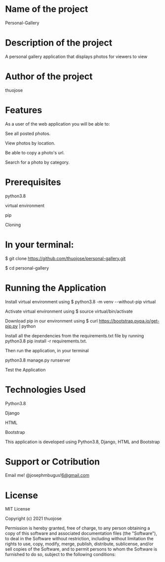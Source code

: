 # Name of the project
Personal-Gallery

# Description of the project
A personal gallery application that displays photos for viewers to view 

# Author of the project
thuojose

# Features 
As a user of the web application you will be able to:

See all posted photos.

View photos by location.

Be able to copy a photo's url.

Search for a photo by category.

# Prerequisites
python3.8

virtual environment

pip

Cloning

# In your terminal:
$ git clone https://github.com/thuojose/personal-gallery.git

$ cd personal-gallery

# Running the Application
Install virtual environment using $ python3.8 -m venv --without-pip virtual

Activate virtual environment using $ source virtual/bin/activate

Download pip in our environment using $ curl https://bootstrap.pypa.io/get-pip.py | python

Install all the dependencies from the requirements.txt file by running python3.8 pip install -r requirements.txt.

Then run the application, in your terminal

python3.8 manage.py runserver

Test the Application

# Technologies Used
Python3.8

Django

HTML

Bootstrap

This application is developed using Python3.8, Django, HTML and Bootstrap

# Support or Cotribution
Email me! @josephmbugus!6@gmail.com

# License
MIT License

Copyright (c) 2021 thuojose

Permission is hereby granted, free of charge, to any person obtaining a copy
of this software and associated documentation files (the "Software"), to deal
in the Software without restriction, including without limitation the rights
to use, copy, modify, merge, publish, distribute, sublicense, and/or sell
copies of the Software, and to permit persons to whom the Software is
furnished to do so, subject to the following conditions: